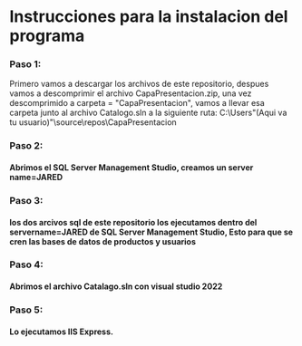 # Instrucciones para la instalacion del programa

### Paso 1: 
Primero vamos a descargar los archivos de este repositorio,
despues vamos a descomprimir el archivo CapaPresentacion.zip, una vez descomprimido a carpeta = "CapaPresentacion", 
vamos a llevar esa carpeta junto al archivo Catalogo.sln a la siguiente ruta: 
C:\Users\"(Aqui va tu usuario)"\source\repos\CapaPresentacion

### Paso 2: 
#### Abrimos el SQL Server Management Studio, creamos un server name=JARED

### Paso 3: 
#### los dos arcivos sql de este repositorio los ejecutamos dentro del servername=JARED de SQL Server Management Studio, Esto para que se cren las bases de datos de productos y usuarios

### Paso 4: 
#### Abrimos el archivo Catalago.sln con visual studio 2022

### Paso 5: 
#### Lo ejecutamos IIS Express.
